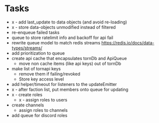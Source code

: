 
# Tasks

- x - add last_update to data objects (and avoid re-loading)
- x - store data-objects unmodified instead of filtered
- re-enqueue failed tasks
- queue to store ratelimit info and backoff for api fail
- rewrite queue model to match redis streams https://redis.io/docs/data-types/streams/
- add prioritization to queue
- create api cache that encapsulates tornDb and ApiQueue
  + move non cache items (like api keys) out of tornDb
- make list of tornapi keys 
  + remove them if failing/revoked
  + Store key access level
- add helper/timeout for listeners to the updateEmitter
- x - after faction list, put members onto queue for updating
- x - create roles
  - x - assign roles to users
- create channels
  - assign roles to channels
- add queue for discord roles